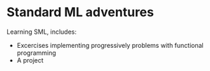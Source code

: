 # Standard ML adventures
Learning SML, includes: 

- Excercises implementing progressively problems with functional programming
- A project
